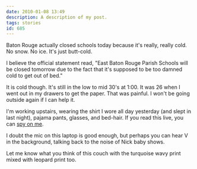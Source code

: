 ```yaml
---
date: 2010-01-08 13:49
description: A description of my post.
tags: stories
id: 685
---
```

Baton Rouge actually closed schools today because it's really, really cold.  No snow.  No ice.  It's just butt-cold.

I believe the official statement read, "East Baton Rouge Parish Schools will be closed tomorrow due to the fact that it's supposed to be too damned cold to get out of bed."

It is cold though.  It's still in the low to mid 30's at 1:00.  It was 26 when I went out in my drawers to get the paper.  That was painful.  I won't be going outside again if I can help it.
<!--more-->
I'm working upstairs, wearing the shirt I wore all day yesterday (and slept in last night), pajama pants, glasses, and bed-hair.  If you read this live, you can <a href="http://theskinnyonbenny.com/vidWebcam.php">spy on me</a>.

I doubt the mic on this laptop is good enough, but perhaps you can hear V in the background, talking back to the noise of Nick baby shows.

Let me know what you think of this couch with the turquoise wavy print mixed with leopard print too.
